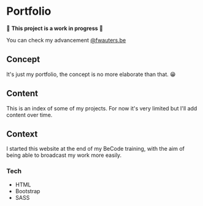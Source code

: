 # Portfolio

:construction: **This project is a work in progress** :construction:

You can check my advancement [@fwauters.be](https://fwauters.be)

## Concept

It's just my portfolio, the concept is no more elaborate than that. :grin:

## Content

This is an index of some of my projects. For now it's very limited but I'll add content over time.

## Context

I started this website at the end of my BeCode training, with the aim of being able to broadcast my work more easily. 

### Tech

- HTML
- Bootstrap
- SASS
